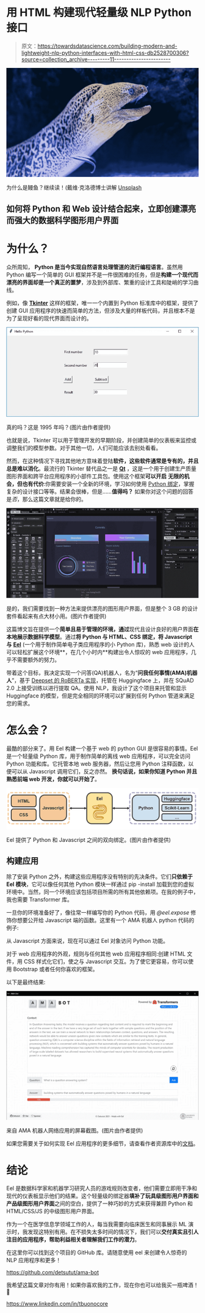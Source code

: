 # 用 HTML 构建现代轻量级 NLP Python 接口

> 原文：<https://towardsdatascience.com/building-modern-and-lightweight-nlp-python-interfaces-with-html-css-db2528700306?source=collection_archive---------11----------------------->

![](img/cb7f32625e8a0986b14025ca02de0af1.png)

为什么是鳗鱼？继续读！(戴维·克洛德博士讲解 [Unsplash](https://unsplash.com/s/photos/eel?utm_source=unsplash&utm_medium=referral&utm_content=creditCopyText)

## 如何将 Python 和 Web 设计结合起来，立即创建漂亮而强大的数据科学图形用户界面

# 为什么？

众所周知， **Python 是当今实现自然语言处理管道的流行编程语言**。虽然用 Python 编写一个简单的 GUI 框架并不是一件很困难的任务，但是**构建一个现代而漂亮的界面却是一个真正的噩梦**，涉及到外部库、繁重的设计工具和陡峭的学习曲线。

例如，像 [**Tkinter**](https://docs.python.org/3/library/tkinter.html) 这样的框架，唯一一个内置到 Python 标准库中的框架，提供了创建 GUI 应用程序的快速而简单的方法，但涉及大量的样板代码，并且根本不是为了呈现好看的现代界面而设计的。

![](img/cf3ca19b0240acef0565d362e3a8b405.png)

真的吗？这是 1995 年吗？(图片由作者提供)

也就是说，Tkinter 可以用于管理开发的早期阶段，并创建简单的仪表板来监控或调整我们的模型参数。对于其他一切，人们可能应该去别处看看。

然而，在这种情况下寻找其他地方意味着登陆**软件，这些软件通常是专有的，并且总是难以消化**。最流行的 Tkinter 替代品之一是 [**Qt**](https://www.qt.io/) ，这是一个用于创建生产质量图形界面和跨平台应用程序的小部件工具包。使用这个框架**可以开启** **无限的机会，但也有代价**:你需要安装一个全新的环境，学习如何使用 [Python 绑定](https://www.qt.io/qt-for-python)，掌握复杂的设计接口等等。结果会很棒，但是……**值得吗？** 如果你对这个问题的回答是*否*，那么这篇文章就是给你的。

![](img/fabf7496039798b94cb10a85eb4af426.png)

是的，我们需要找到一种方法来提供漂亮的图形用户界面，但是整个 3 GB 的设计套件看起来有点大材小用。(图片作者提供)

这篇博文旨在提供一个**简单且易于管理的环境，通过**现代且设计良好的用户界面**在本地展示数据科学模型**。通过**将 Python 与 HTML、CSS 绑定，将 Javascript** **与** [**Eel**](https://github.com/ChrisKnott/Eel) (一个用于制作简单电子类应用程序的小 Python 库)，熟悉 web 设计的人可以轻松扩展这个环境**，在几个小时内**构建出令人惊叹的 web 应用程序，几乎不需要额外的努力。

带着这个目标，我决定实现一个问答(QA)机器人，名为“**问我任何事情(AMA)机器人**”，基于 [Deepset 的 RoBERTa 实现](https://huggingface.co/deepset/roberta-base-squad2)，托管在 Huggingface 上，并在 SQuAD 2.0 上接受训练以进行提取 QA。使用 NLP，我设计了这个项目来托管和显示 Huggingface 的模型，但是完全相同的环境可以扩展到任何 Python 管道来满足您的需求。

# 怎么会？

最酷的部分来了。用 Eel 构建一个基于 web 的 python GUI 是很容易的事情。Eel 是一个轻量级 Python 库，用于制作简单的离线 web 应用程序，可以完全访问 Python 功能和库。它托管本地 web 服务器，然后让您用 Python 注释函数，以便可以从 Javascript 调用它们，反之亦然。
**换句话说，如果你知道 Python 并且熟悉前端 web 开发，你就可以开始了**。

![](img/ce738f97349ba706f795e935a7065e4f.png)

Eel 提供了 Python 和 Javascript 之间的双向绑定。(图片由作者提供)

## **构建应用**

除了安装 Python 之外，构建这些应用程序没有特别的先决条件。它们**只依赖于 Eel 模块**，它可以像任何其他 Python 模块一样通过 pip -install 加载到您的虚拟环境中。当然，同一个环境应该包括项目所需的所有其他依赖项。在我的例子中，我也需要 Transformer 库。

一旦你的环境准备好了，像往常一样编写你的 Python 代码，用 *@eel.expose* 修饰你想要公开给 Javascript 端的函数。这里有一个 AMA 机器人 python 代码的例子:

从 Javascript 方面来说，现在可以通过 Eel 对象访问 Python 功能。

对于 web 应用程序的外观，规则与任何其他 web 应用程序相同:创建 HTML 文件，用 CSS 样式化它们，使之与 Javascript 交互。为了使它更容易，你可以使用 Bootstrap 或者任何你喜欢的框架。

以下是最终结果:

![](img/1ed50ace8c385393c537b941281bf897.png)

来自 AMA 机器人网络应用的屏幕截图。(图片由作者提供)

如果您需要关于如何实现 Eel 应用程序的更多细节，请查看作者资源库中的[文档](https://github.com/ChrisKnott/Eel)。

# 结论

Eel 是数据科学家和机器学习研究人员的游戏规则改变者，他们需要立即用干净和现代的仪表板显示他们的结果。这个轻量级的绑定器**填补了玩具级图形用户界面和产品级图形用户界面**之间的空白，提供了一种巧妙的方式来获得兼顾 Python 和 HTML/CSS/JS 的中级图形用户界面。

作为一个在医学信息学领域工作的人，每当我需要向临床医生和同事展示 ML 演示时，我发现这特别有用。在不损失太多时间的情况下，我们可以**交付真实且引人注目的应用程序，帮助利益相关者理解我们工作的潜力**。

在这里你可以找到这个项目的 GitHub 库。请随意使用 eel 来创建令人惊奇的 NLP 应用程序和更多！

<https://github.com/detsutut/ama-bot>  

我希望这篇文章对你有用！如果你喜欢我的工作，现在你也可以给我买一瓶啤酒！🍺

<https://www.linkedin.com/in/tbuonocore> 